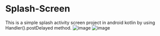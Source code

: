 # Splash-Screen
This is a simple splash activity screen project in android kotlin by using Handler().postDelayed method.
![image](https://user-images.githubusercontent.com/43989738/169509611-a8d1a091-0af4-45f4-90a0-1b5ccb1fcac3.png)
![image](https://user-images.githubusercontent.com/43989738/169509698-4c075c43-5c2a-4067-8082-7cbf76fe0255.png)
